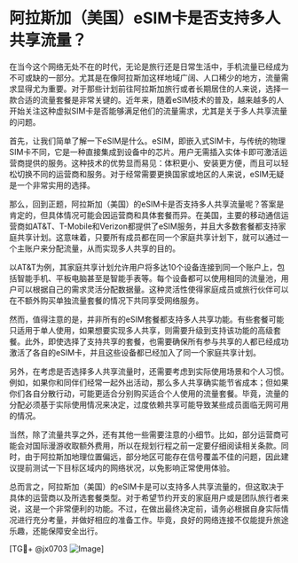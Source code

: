 # 阿拉斯加（美国）eSIM卡是否支持多人共享流量？

在当今这个网络无处不在的时代，无论是旅行还是日常生活中，手机流量已经成为不可或缺的一部分。尤其是在像阿拉斯加这样地域广阔、人口稀少的地方，流量需求显得尤为重要。对于那些计划前往阿拉斯加旅行或者长期居住的人来说，选择一款合适的流量套餐是非常关键的。近年来，随着eSIM技术的普及，越来越多的人开始关注这种虚拟SIM卡是否能够满足他们的流量需求，尤其是关于多人共享流量的问题。

首先，让我们简单了解一下eSIM是什么。eSIM，即嵌入式SIM卡，与传统的物理SIM卡不同，它是一种直接集成到设备中的芯片。用户无需插入实体卡即可激活运营商提供的服务。这种技术的优势显而易见：体积更小、安装更方便，而且可以轻松切换不同的运营商和服务。对于经常需要更换国家或地区的人来说，eSIM无疑是一个非常实用的选择。

那么，回到正题，阿拉斯加（美国）的eSIM卡是否支持多人共享流量呢？答案是肯定的，但具体情况可能会因运营商和具体套餐而异。在美国，主要的移动通信运营商如AT&T、T-Mobile和Verizon都提供了eSIM服务，并且大多数套餐都支持家庭共享计划。这意味着，只要所有成员都在同一个家庭共享计划下，就可以通过一个主账户来分配流量，从而实现多人共享的目的。

以AT&T为例，其家庭共享计划允许用户将多达10个设备连接到同一个账户上，包括智能手机、平板电脑甚至是智能手表等。每个设备都可以使用相同的流量池，用户可以根据自己的需求灵活分配数据量。这种灵活性使得家庭成员或旅行伙伴可以在不额外购买单独流量套餐的情况下共同享受网络服务。

然而，值得注意的是，并非所有的eSIM套餐都支持多人共享功能。有些套餐可能只适用于单人使用，如果想要实现多人共享，则需要升级到支持该功能的高级套餐。此外，即使选择了支持共享的套餐，也需要确保所有参与共享的人都已经成功激活了各自的eSIM卡，并且这些设备都已经加入了同一个家庭共享计划。

另外，在考虑是否选择多人共享流量时，还需要考虑到实际使用场景和个人习惯。例如，如果你和同伴们经常一起外出活动，那么多人共享确实能节省成本；但如果你们各自分散行动，可能更适合分别购买适合个人使用的流量套餐。毕竟，流量的分配必须基于实际使用情况来决定，过度依赖共享可能导致某些成员面临无网可用的情况。

当然，除了流量共享之外，还有其他一些需要注意的小细节。比如，部分运营商可能会对国际漫游收取额外费用，所以在规划行程之前一定要仔细阅读相关条款。同时，由于阿拉斯加地理位置偏远，部分地区可能存在信号覆盖不佳的问题，因此建议提前测试一下目标区域内的网络状况，以免影响正常使用体验。

总而言之，阿拉斯加（美国）的eSIM卡是可以支持多人共享流量的，但这取决于具体的运营商以及所选套餐类型。对于希望节约开支的家庭用户或是团队旅行者来说，这是一个非常便利的功能。不过，在做出最终决定前，请务必根据自身实际情况进行充分考量，并做好相应的准备工作。毕竟，良好的网络连接不仅能提升旅途乐趣，还能保障安全出行。

[TG💪+ @jx0703 ![Image](https://github.com/user-attachments/assets/dbca1d08-cadb-493c-b0ec-ad6f7a83f270)]